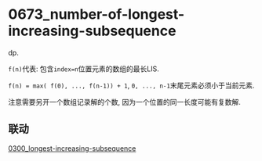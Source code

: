 # 0673_number-of-longest-increasing-subsequence

dp.

`f(n)`代表: 包含`index=n`位置元素的数组的最长LIS.

`f(n) = max( f(0), ..., f(n-1)) + 1`, `0, ..., n-1`末尾元素必须小于当前元素.

注意需要另开一个数组记录解的个数, 因为一个位置的同一长度可能有复数解.

## 联动

[0300_longest-increasing-subsequence](../0300_longest-increasing-subsequence)

